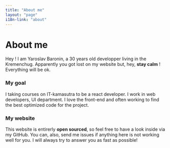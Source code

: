 ```yaml
---
title: "About me"
layout: "page"
i18n-link: "about"
---
```


# About me

Hey ! I am Yaroslav Baronin, a 30 years old developper living in the Kremenchug. Apparently you got lost on my website but, hey, **stay calm** ! Everything will be ok.

### My goal

I taking courses on IT-kamasutra to be a react developer.
I work in web developers, UI department.
I love the front-end and often working to find the best optimized code for the project.

### My website

This website is entirerly **open sourced**, so feel free to have a look inside via my GitHub. You can, also, send me issues if anything here is not working well for you.
 I will always try to answer you as fast as possible!
